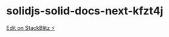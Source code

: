 # solidjs-solid-docs-next-kfzt4j

[Edit on StackBlitz ⚡️](https://stackblitz.com/edit/solidjs-solid-docs-next-kfzt4j)